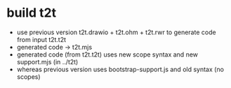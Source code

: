 # build t2t
- use previous version t2t.drawio + t2t.ohm + t2t.rwr to generate code from input t2t.t2t
- generated code -> t2t.mjs
- generated code (from t2t.t2t) uses new scope syntax and new support.mjs (in ../t2t) 
- whereas previous version uses bootstrap-support.js and old syntax (no scopes)
